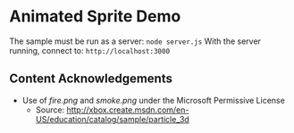# Animated Sprite Demo
The sample must be run as a server: `node server.js`
With the server running, connect to: `http://localhost:3000`


## Content Acknowledgements

* Use of *fire.png* and *smoke.png* under the Microsoft Permissive License
  * Source: http://xbox.create.msdn.com/en-US/education/catalog/sample/particle_3d
